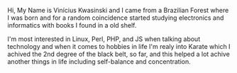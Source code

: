  Hi, My Name is Vinícius Kwasinski and I came from a Brazilian Forest where I was born and for a random coincidence started studying electronics and informatics with books I found in a old shelf.

I'm most interested in Linux, Perl, PHP, and JS  when talking about technology and when it comes to hobbies in life I'm realy into Karate which I achived the 2nd degree of the black belt, so far, and this helped a lot achive another things in life including self-balance and concentration. 


<!---
vkwasinski/vkwasinski is a ✨ special ✨ repository because its `README.md` (this file) appears on your GitHub profile.
You can click the Preview link to take a look at your changes.
--->
